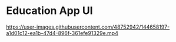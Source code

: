 # Education App UI



https://user-images.githubusercontent.com/48752942/144658197-a1d01c12-ea1b-47d4-896f-361efe91329e.mp4

